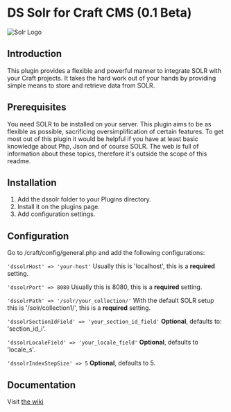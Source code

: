 # DS Solr for Craft CMS (0.1 Beta)

![Solr Logo](http://lucene.apache.org/images/solr.png)

## Introduction

This plugin provides a flexible and powerful manner to integrate SOLR with your Craft projects. It takes the hard work out of your hands by providing simple means to store and retrieve data from SOLR.

## Prerequisites

You need SOLR to be installed on your server. This plugin aims to be as flexible as possible, sacrificing oversimplification of certain features. To get most out of this plugin it would be helpful if you have at least basic knowledge about Php, Json and of course SOLR. The web is full of information about these topics, therefore it's outside the scope of this readme.

## Installation

1. Add the dssolr folder to your Plugins directory.
2. Install it on the plugins page.
3. Add configuration settings.

## Configuration

Go to /craft/config/general.php and add the following configurations:

`'dssolrHost' => 'your-host'`
Usually this is 'localhost', this is a **required** setting.

`'dssolrPort' => 8080`
Usually this is 8080, this is a **required** setting.

`'dssolrPath' => '/solr/your_collection/'`
With the default SOLR setup this is '/solr/collection1/', this is a **required** setting.

`'dssolrSectionIdField' => 'your_section_id_field'`
**Optional**, defaults to: 'section_id_i'.

`'dssolrLocaleField' => 'your_locale_field'`
**Optional**, defaults to 'locale_s'.

`'dssolrIndexStepSize' => 5`
**Optional**, defaults to 5.

## Documentation

Visit [the wiki](https://github.com/Sanity11/dssolr/wiki)
